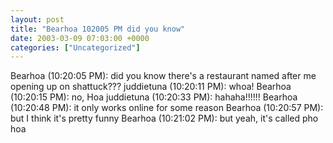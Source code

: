 ```yaml
---
layout: post
title: "Bearhoa 102005 PM did you know"
date: 2003-03-09 07:03:00 +0000
categories: ["Uncategorized"]
---
```


Bearhoa (10:20:05 PM): did you know there's a restaurant named after me opening up on shattuck???
juddietuna (10:20:11 PM): whoa! 
Bearhoa (10:20:15 PM): no, Hoa
juddietuna (10:20:33 PM): hahaha!!!!!!
Bearhoa (10:20:48 PM): it only works online for some reason
Bearhoa (10:20:57 PM): but I think it's pretty funny
Bearhoa (10:21:02 PM): but yeah, it's called pho hoa